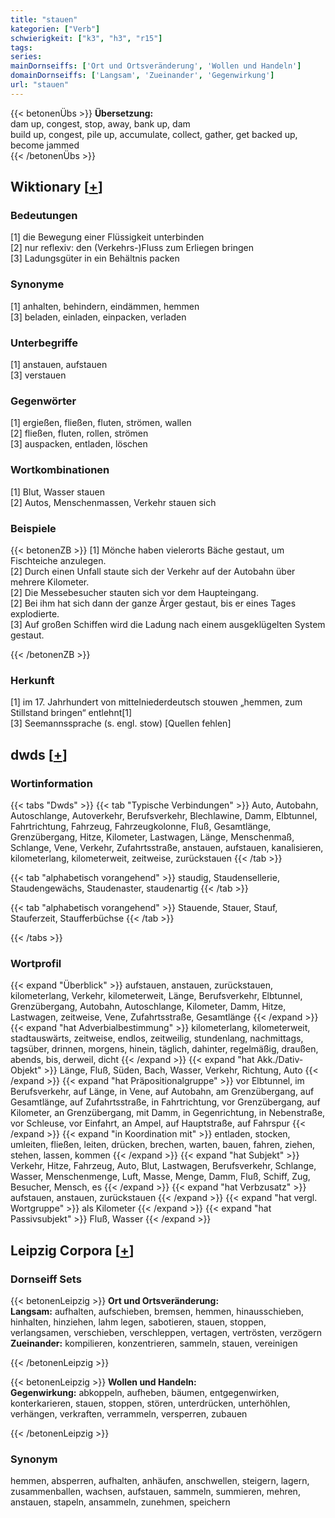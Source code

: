 ```yaml
---
title: "stauen"
kategorien: ["Verb"]
schwierigkeit: ["k3", "h3", "r15"]
tags:
series:
mainDornseiffs: ['Ort und Ortsveränderung', 'Wollen und Handeln']
domainDornseiffs: ['Langsam', 'Zueinander', 'Gegenwirkung']
url: "stauen"
---
```


{{< betonenÜbs >}}
**Übersetzung:**  
dam up, congest, stop, away, bank up, dam  
build up, congest, pile  up, accumulate, collect, gather, get backed up, become jammed  
{{< /betonenÜbs >}}

## Wiktionary [[+](https://de.wiktionary.org/wiki/stauen)]

### Bedeutungen
[1] die Bewegung einer Flüssigkeit unterbinden  
[2] nur reflexiv: den (Verkehrs-)Fluss zum Erliegen bringen  
[3] Ladungsgüter in ein Behältnis packen  

### Synonyme
[1] anhalten, behindern, eindämmen, hemmen  
[3] beladen, einladen, einpacken, verladen  

### Unterbegriffe
[1] anstauen, aufstauen  
[3] verstauen  

### Gegenwörter
[1] ergießen, fließen, fluten, strömen, wallen  
[2] fließen, fluten, rollen, strömen  
[3] auspacken, entladen, löschen  

### Wortkombinationen
[1] Blut, Wasser stauen  
[2] Autos, Menschenmassen, Verkehr stauen sich  

### Beispiele
{{< betonenZB >}}
[1] Mönche haben vielerorts Bäche gestaut, um Fischteiche anzulegen.  
[2] Durch einen Unfall staute sich der Verkehr auf der Autobahn über mehrere Kilometer.  
[2] Die Messebesucher stauten sich vor dem Haupteingang.  
[2] Bei ihm hat sich dann der ganze Ärger gestaut, bis er eines Tages explodierte.  
[3] Auf großen Schiffen wird die Ladung nach einem ausgeklügelten System gestaut.  

{{< /betonenZB >}}
### Herkunft
[1] im 17. Jahrhundert von mittelniederdeutsch stouwen „hemmen, zum Stillstand bringen“ entlehnt[1]  
[3] Seemannssprache (s. engl. stow) [Quellen fehlen]  



## dwds [[+](https://www.dwds.de/wb/stauen)]

### Wortinformation
{{< tabs "Dwds" >}}
{{< tab "Typische Verbindungen" >}}
Auto, Autobahn, Autoschlange, Autoverkehr, Berufsverkehr, Blechlawine, Damm, Elbtunnel, Fahrtrichtung, Fahrzeug, Fahrzeugkolonne, Fluß, Gesamtlänge, Grenzübergang, Hitze, Kilometer, Lastwagen, Länge, Menschenmaß, Schlange, Vene, Verkehr, Zufahrtsstraße, anstauen, aufstauen, kanalisieren, kilometerlang, kilometerweit, zeitweise, zurückstauen
{{< /tab >}}

{{< tab "alphabetisch vorangehend" >}}
staudig, Staudensellerie, Staudengewächs, Staudenaster, staudenartig
{{< /tab >}}

{{< tab "alphabetisch vorangehend" >}}
Stauende, Stauer, Stauf, Stauferzeit, Staufferbüchse
{{< /tab >}}

{{< /tabs >}}

### Wortprofil
{{< expand "Überblick" >}} aufstauen, anstauen, zurückstauen, kilometerlang, Verkehr, kilometerweit, Länge, Berufsverkehr, Elbtunnel, Grenzübergang, Autobahn, Autoschlange, Kilometer, Damm, Hitze, Lastwagen, zeitweise, Vene, Zufahrtsstraße, Gesamtlänge {{< /expand >}}
{{< expand "hat Adverbialbestimmung" >}} kilometerlang, kilometerweit, stadtauswärts, zeitweise, endlos, zeitweilig, stundenlang, nachmittags, tagsüber, drinnen, morgens, hinein, täglich, dahinter, regelmäßig, draußen, abends, bis, derweil, dicht {{< /expand >}}
{{< expand "hat Akk./Dativ-Objekt" >}} Länge, Fluß, Süden, Bach, Wasser, Verkehr, Richtung, Auto {{< /expand >}}
{{< expand "hat Präpositionalgruppe" >}} vor Elbtunnel, im Berufsverkehr, auf Länge, in Vene, auf Autobahn, am Grenzübergang, auf Gesamtlänge, auf Zufahrtsstraße, in Fahrtrichtung, vor Grenzübergang, auf Kilometer, an Grenzübergang, mit Damm, in Gegenrichtung, in Nebenstraße, vor Schleuse, vor Einfahrt, an Ampel, auf Hauptstraße, auf Fahrspur {{< /expand >}}
{{< expand "in Koordination mit" >}} entladen, stocken, umleiten, fließen, leiten, drücken, brechen, warten, bauen, fahren, ziehen, stehen, lassen, kommen {{< /expand >}}
{{< expand "hat Subjekt" >}} Verkehr, Hitze, Fahrzeug, Auto, Blut, Lastwagen, Berufsverkehr, Schlange, Wasser, Menschenmenge, Luft, Masse, Menge, Damm, Fluß, Schiff, Zug, Besucher, Mensch, es {{< /expand >}}
{{< expand "hat Verbzusatz" >}} aufstauen, anstauen, zurückstauen {{< /expand >}}
{{< expand "hat vergl. Wortgruppe" >}} als Kilometer {{< /expand >}}
{{< expand "hat Passivsubjekt" >}} Fluß, Wasser {{< /expand >}}

## Leipzig Corpora [[+](https://corpora.uni-leipzig.de/en/res?word=stauen&corpusId=deu_newscrawl-public_2018)]

### Dornseiff Sets
{{< betonenLeipzig >}}
**Ort und Ortsveränderung:**  
**Langsam:** aufhalten, aufschieben, bremsen, hemmen, hinausschieben, hinhalten, hinziehen, lahm legen, sabotieren, stauen, stoppen, verlangsamen, verschieben, verschleppen, vertagen, vertrösten, verzögern  
**Zueinander:** kompilieren, konzentrieren, sammeln, stauen, vereinigen  

{{< /betonenLeipzig >}}


{{< betonenLeipzig >}}
**Wollen und Handeln:**  
**Gegenwirkung:** abkoppeln, aufheben, bäumen, entgegenwirken, konterkarieren, stauen, stoppen, stören, unterdrücken, unterhöhlen, verhängen, verkraften, verrammeln, versperren, zubauen  

{{< /betonenLeipzig >}}

### Synonym
hemmen, absperren, aufhalten, anhäufen, anschwellen, steigern, lagern, zusammenballen, wachsen, aufstauen, sammeln, summieren, mehren, anstauen, stapeln, ansammeln, zunehmen, speichern

